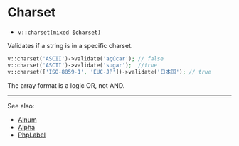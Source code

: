 # Charset

- `v::charset(mixed $charset)`

Validates if a string is in a specific charset.

```php
v::charset('ASCII')->validate('açúcar'); // false
v::charset('ASCII')->validate('sugar');  //true
v::charset(['ISO-8859-1', 'EUC-JP'])->validate('日本国'); // true
```

The array format is a logic OR, not AND.

***
See also:

  * [Alnum](Alnum.md)
  * [Alpha](Alpha.md)
  * [PhpLabel](PhpLabel.md)
